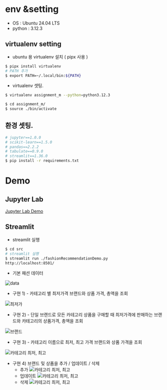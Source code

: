 # env &setting
* OS : Ubuntu 24.04 LTS
* python : 3.12.3

## virtualenv setting

* ubuntu 용 virtualenv 설치 ( pipx 사용 )
```bash
$ pipx install virtualenv
# PATH 추가
$ export PATH=~/.local/bin:${PATH}
```
* virtualenv 셋팅.
```bash
$ virtualenv assignment_m --python=python3.12.3

$ cd assignment_m/
$ source ./bin/activate

```
## 환경 셋팅.
```bash
# jupyter==1.0.0
# scikit-learn==1.5.0
# pandas==2.2.2
# tabulate==0.9.0
# streamlit==1.36.0
$ pip install -r requirements.txt
```

#  Demo
## Jupyter Lab
[Jupyter Lab Demo](src/fashionRecommendationJupyterLab.ipynb)
## Streamlit
* streamlit 실행
```bash
$ cd src
# streamlit 실행
$ streamlit run ./fashionRecommendationDemo.py
http://localhost:8501/
```
* 기본 패션 데이터

![data](img/fashion_information.png)

* 구현 1) - 카테고리 별 최저가격 브랜드와 상품 가격, 총액을 조회

![최저가](img/minimum.png)

* 구현 2) - 단일 브랜드로 모든 카테고리 상품을 구매할 때 최저가격에 판매하는 브랜드와 카테고리의 상품가격, 총액을 조회

![브랜드](img/brand.png)

* 구현 3) - 카테고리 이름으로 최저, 최고 가격 브랜드와 상품 가격을 조회

![카테고리 최저, 최고](img/category_min_max.png)

* 구현 4) 브랜드 및 상품을 추가 / 업데이트 / 삭제
    * 추가
![카테고리 최저, 최고](img/insert.png)
    * 업데이트
![카테고리 최저, 최고](img/update.png)
    * 삭제
![카테고리 최저, 최고](img/delete.png)

